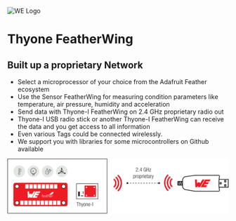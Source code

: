 ![WE Logo](../assets/Würth_Elektronik_Logo.svg.png)

# Thyone FeatherWing


## Built up a proprietary Network

* Select a microprocessor of your choice from the Adafruit Feather ecosystem
* Use the Sensor FeatherWing for measuring condition parameters like temperature, air pressure, humidity and acceleration
* Send data with Thyone-I FeatherWing on 2.4 GHz proprietary radio out
* Thyone-I USB radio stick or another Thyone-I FeatherWing can receive the data and you get access to all information
* Even various Tags could be connected wirelessly.
* We support you with libraries for some microcontrollers on Github available

![Inital connection example](assets/thyone-initial-connection.png)